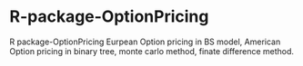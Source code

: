 # R-package-OptionPricing
R package-OptionPricing
Eurpean Option pricing in BS model, American Option pricing in binary tree, monte carlo method, finate difference method.
